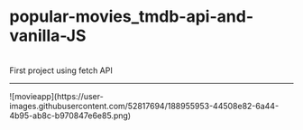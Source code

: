 # popular-movies_tmdb-api-and-vanilla-JS
<br>
First project using fetch API 
<hr>
![movieapp](https://user-images.githubusercontent.com/52817694/188955953-44508e82-6a44-4b95-ab8c-b970847e6e85.png)
